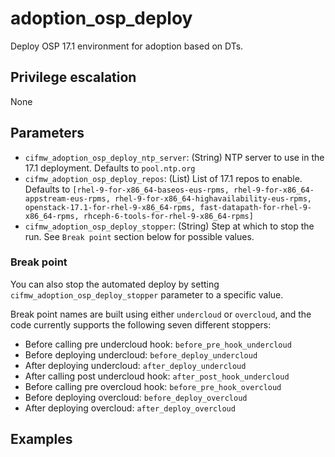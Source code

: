 # adoption_osp_deploy

Deploy OSP 17.1 environment for adoption based on DTs.

## Privilege escalation
None

## Parameters
* `cifmw_adoption_osp_deploy_ntp_server`: (String) NTP server to use in the 17.1
deployment. Defaults to `pool.ntp.org`
* `cifmw_adoption_osp_deploy_repos`: (List) List of 17.1 repos to enable. Defaults to
`[rhel-9-for-x86_64-baseos-eus-rpms, rhel-9-for-x86_64-appstream-eus-rpms, rhel-9-for-x86_64-highavailability-eus-rpms, openstack-17.1-for-rhel-9-x86_64-rpms, fast-datapath-for-rhel-9-x86_64-rpms, rhceph-6-tools-for-rhel-9-x86_64-rpms]`
* `cifmw_adoption_osp_deploy_stopper`: (String) Step at which to stop the run.  See `Break point` section below for possible values.

### Break point

You can also stop the automated deploy by setting
`cifmw_adoption_osp_deploy_stopper`
parameter to a specific value.

Break point names are built using either `undercloud` or `overcloud`,
and the code currently supports the following seven different stoppers:

- Before calling pre undercloud hook: `before_pre_hook_undercloud`
- Before deploying undercloud: `before_deploy_undercloud`
- After deploying undercloud: `after_deploy_undercloud`
- After calling post undercloud hook: `after_post_hook_undercloud`
- Before calling pre overcloud hook: `before_pre_hook_overcloud`
- Before deploying overcloud: `before_deploy_overcloud`
- After deploying overcloud: `after_deploy_overcloud`

## Examples
